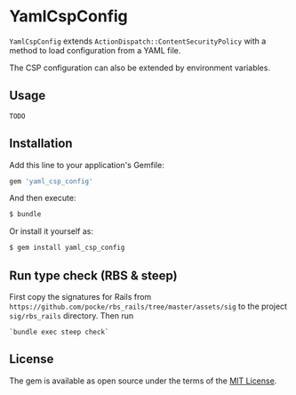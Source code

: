 # YamlCspConfig

`YamlCspConfig` extends `ActionDispatch::ContentSecurityPolicy` with a method to 
load configuration from a YAML file.

The CSP configuration can also be extended by environment variables.

## Usage

`TODO`


## Installation
Add this line to your application's Gemfile:

```ruby
gem 'yaml_csp_config'
```

And then execute:
```bash
$ bundle
```

Or install it yourself as:
```bash
$ gem install yaml_csp_config
```

## Run type check (RBS & steep)

First copy the signatures for Rails from `https://github.com/pocke/rbs_rails/tree/master/assets/sig`
to the project `sig/rbs_rails` directory. Then run

    `bundle exec steep check`
    


## License

The gem is available as open source under the terms of the [MIT License](https://opensource.org/licenses/MIT).

